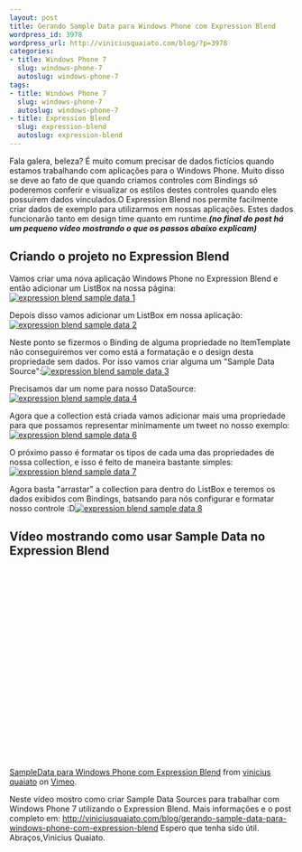 ```yaml
--- 
layout: post
title: Gerando Sample Data para Windows Phone com Expression Blend
wordpress_id: 3978
wordpress_url: http://viniciusquaiato.com/blog/?p=3978
categories: 
- title: Windows Phone 7
  slug: windows-phone-7
  autoslug: windows-phone-7
tags: 
- title: Windows Phone 7
  slug: windows-phone-7
  autoslug: windows-phone-7
- title: Expression Blend
  slug: expression-blend
  autoslug: expression-blend
---
```

Fala galera, beleza? É muito comum precisar de dados fictícios quando estamos trabalhando com aplicações para o Windows Phone. Muito disso se deve ao fato de que quando criamos controles com Bindings só poderemos conferir e visualizar os estilos destes controles quando eles possuírem dados vinculados.O Expression Blend nos permite facilmente criar dados de exemplo para utilizarmos em nossas aplicações. Estes dados funcionarão tanto em design time quanto em runtime.**_(no final do post há um pequeno vídeo mostrando o que os passos abaixo explicam)_**

## Criando o projeto no Expression Blend


Vamos criar uma nova aplicação Windows Phone no Expression Blend e então adicionar um ListBox na nossa página:[![expression blend sample data 1](http://viniciusquaiato.com/images_posts/expression-blend-sample-data-1-300x255.png "expression blend sample data 1")](http://viniciusquaiato.com/images_posts/expression-blend-sample-data-1.png)



Depois disso vamos adicionar um ListBox em nossa aplicação:[![expression blend sample data 2](http://viniciusquaiato.com/images_posts/expression-blend-sample-data-2-300x177.png "expression blend sample data 2")](http://viniciusquaiato.com/images_posts/expression-blend-sample-data-2.png)



Neste ponto se fizermos o Binding de alguma propriedade no ItemTemplate não conseguiremos ver como está a formatação e o design desta propriedade sem dados. Por isso vamos criar alguma um "Sample Data Source":[![expression blend sample data 3](http://viniciusquaiato.com/images_posts/expression-blend-sample-data-3-300x231.png "expression blend sample data 3")](http://viniciusquaiato.com/images_posts/expression-blend-sample-data-3.png)



Precisamos dar um nome para nosso DataSource:[![expression blend sample data 4](http://viniciusquaiato.com/images_posts/expression-blend-sample-data-4-300x145.png "expression blend sample data 4")](http://viniciusquaiato.com/images_posts/expression-blend-sample-data-4.png)



Agora que a collection está criada vamos adicionar mais uma propriedade para que possamos representar minimamente um tweet no nosso exemplo:[![expression blend sample data 6](http://viniciusquaiato.com/images_posts/expression-blend-sample-data-6-300x236.png "expression blend sample data 6")](http://viniciusquaiato.com/images_posts/expression-blend-sample-data-6.png)



O próximo passo é formatar os tipos de cada uma das propriedades de nossa collection, e isso é feito de maneira bastante simples:[![expression blend sample data 7](http://viniciusquaiato.com/images_posts/expression-blend-sample-data-7-300x178.png "expression blend sample data 7")](http://viniciusquaiato.com/images_posts/expression-blend-sample-data-7.png)



Agora basta "arrastar" a collection para dentro do ListBox e teremos os dados exibidos com Bindings, batsando para nós configurar e formatar nosso controle :D[![expression blend sample data 8](http://viniciusquaiato.com/images_posts/expression-blend-sample-data-8-300x227.png "expression blend sample data 8")](http://viniciusquaiato.com/images_posts/expression-blend-sample-data-8.png)



## Vídeo mostrando como usar Sample Data no Expression Blend
<object width="601" height="353"><param name="allowfullscreen" value="true" /><param name="allowscriptaccess" value="always" /><param name="movie" value="http://vimeo.com/moogaloop.swf?clip_id=27471960&amp;
    server=vimeo.com&amp;
    show_title=0&amp;
    show_byline=0&amp;
    show_portrait=0&amp;
    color=00adef&amp;
    fullscreen=1&amp;
    autoplay=0&amp;
    loop=0" /><embed src="http://vimeo.com/moogaloop.swf?clip_id=27471960&amp;
    server=vimeo.com&amp;
    show_title=0&amp;
    show_byline=0&amp;
    show_portrait=0&amp;
    color=00adef&amp;
    fullscreen=1&amp;
    autoplay=0&amp;
    loop=0" type="application/x-shockwave-flash" allowfullscreen="true" allowscriptaccess="always" width="601" height="353"></embed></object>
[SampleData para Windows Phone com Expression Blend](http://vimeo.com/27471960) from [vinicius quaiato](http://vimeo.com/user2557055) on [Vimeo](http://vimeo.com).

Neste vídeo mostro como criar Sample Data Sources para trabalhar com Windows Phone 7 utilizando o Expression Blend. Mais informações e o post completo em: http://viniciusquaiato.com/blog/gerando-sample-data-para-windows-phone-com-expression-blend
Espero que tenha sido útil. Abraços,Vinicius Quaiato.
